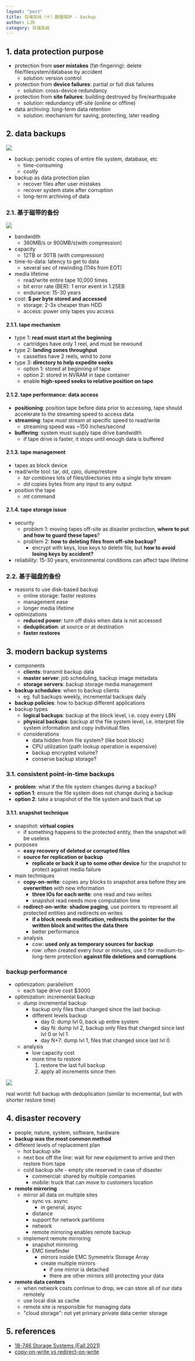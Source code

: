 ```yaml
---
layout: "post"
title: 存储系统（十）数据保护 - backup
author: LJR
category: 存储系统
---
```


## 1. data protection purpose

+ protection from **user mistakes** (fat-fingering): delete file/filesystem/database by accident
  + solution: version control
+ protection from **device failures**: partial or full disk failures
  + solution: cross-device redundancy
+ protection from **site failures**: building destroyed by fire/earthquake
  + solution: redundancy off-site (online or offline)
+ data archiving: long-term data retention
  + solution: mechanism for saving, protecting, later reading

## 2. data backups

![](/assets/images/ss/10-1.png)

+ backup: periodic copies of entire file system, database, etc
  + time-consuming
  + costly
+ backup as data protection plan
  + recover files after user mistakes
  + recover system state after corruption
  + long-term archiving of data

### 2.1. 基于磁带的备份

![](/assets/images/ss/10-2.png)

+ bandwidth
  + 360MB/s or 900MB/s(with compression)
+ capacity
  + 12TB or 30TB (with compression)
+ time-to-data: latency to get to data
  + several sec of rewinding (114s from EOT)
+ media lifetime
  + read/write entire tape 10,000 times
  + bit error rate (BER): 1 error event in 1.25EB
  + endurance: 15-30 years
+ cost: **$ per byte stored and accessed**
  + storage: 2-3x cheaper than HDD
  + access: power only tapes you access

#### 2.1.1. tape mechanism

+ type 1: **read must start at the beginning**
  + cartridges have only 1 reel, and must be rewound
+ type 2: **landing zones throughput**
  + cassettes have 2 reels, wind to zone
+ type 3: **directory to help expedite seeks**
  + option 1: stored at beginning of tape
  + option 2: stored in NVRAM in tape container
  + enable **high-speed seeks to relative position on tape**

#### 2.1.2. tape performance: data access

+ **positioning**: position tape before data prior to accessing, tape should accelerate to the streaming speed to access data
+ **streaming**: tape must stream at specific speed to read/write
  + streaming speed was ~150 inches/second
+ **buffering**: system must supply tape drive bandwidth
  + if tape drive is faster, it stops until enough data is buffered

#### 2.1.3. tape management

+ tapes as block device
+ read/write tool: tar, dd, cpio, dump/restore
  + *tar* combines lots of files/directories into a single byte stream
  + *dd* copies bytes from any input to any output
+ position the tape
  + *mt* command

#### 2.1.4. tape storage issue

+ security
  + problem 1: moving tapes off-site as disaster protection, **where to put and how to guard these tapes**?
  + problem 2: **how to deleting files from off-site backup?**
    + encrypt with keys, lose keys to delete file, but **how to avoid losing keys by accident?**
+ reliability: 15-30 years, environmental conditions can affect tape lifetime

### 2.2. 基于磁盘的备份

+ reasons to use disk-based backup
  + online storage: faster restores
  + management ease
  + longer media lifetime
+ optimizations
  + **reduced power**: turn off disks when data is not accessed
  + **deduplication**: at source or at destination
  + **faster restores**

## 3. modern backup systems

+ components
  + **clients**: transmit backup data
  + **master server**: job scheduling, backup image metadata
  + **storage servers**: backup storage media management
+ **backup schedules**: when to backup clients
  + eg. full backups weekly, incremental backups daily
+ **backup policies**: how to backup different applications
+ backup types
  + **logical backups**: backup at the block level, i.e. copy every LBN
  + **physical backups**: backup at the file system level, i.e. interpret file system information and copy individual files
  + considerations
    + data hidden from file system? (like boot block)
    + CPU utilization (path lookup operation is expensive)
    + backup encrypted volume?
    + conserve backup storage?

### 3.1. consistent point-in-time backups

+ **problem**: what if the file system changes during a backup?
+ **option 1**: ensure the file system does not change during a backup
+ **option 2**: take a snapshot of the file system and back that up

#### 3.1.1. snapshot technique

+ snapshot: **virtual copies**
  + if something happens to the protected entity, then the snapshot will be useless
+ purposes
  + **easy recovery of deleted or corrupted files**
  + **source for replication or backup**
    + **replicate or back it up to some other device** for the snapshot to protect against media failure
+ main techniques
  + **copy-on-write**: copies any blocks to snapshot area before they are **overwritten** with new information
    + **three IOs for each write**: one read and two writes
    + snapshot read needs more computation time
  + **redirect-on-write**: **shadow paging**, use pointers to represent all protected entities and redirects on writes
    + **if a block needs modification, redirects the pointer for the written block and writes the data there**
    + better performance
  + analysis
    + cow: **used only as temporary sources for backup**
    + row: often created every hour or minutes, use it for medium-to-long-term protection **against file deletions and corruptions**

### backup performance

+ optimization: parallelism
  + each tape drive cost $3000
+ optimization: incremental backup
  + *dump* incremental backup
    + backup only files than changed since the last backup
    + different levels backup
      + day 0: dump lvl 0, back up entire system
      + day N: dump lvl 2, backup only files that changed since last lvl 0 or lvl 1
      + day N+7: dump lvl 1, files that changed since last lvl 0
  + analysis
    + low capacity cost
    + more time to restore
        1. restore the last full backup
        2. apply all increments since then

![](/assets/images/ss/10-3.png)

real world: full backup with deduplication (similar to incremental, but with shorter restore time)

## 4. disaster recovery

+ people, nature, system, software, hardware
+ **backup was the most common method**
+ different levels of replacement plan
  + hot backup site
  + next box off the line: wait for new equipment to arrive and then restore from tape
  + cold backup site - empty site reserved in case of disaster
    + commercial: shared by multiple companies
    + mobile: truck that can move to customers location
+ **remote mirroring**
  + mirror all data on multiple sites
    + sync vs. async
      + in general, async
    + distance
    + support for network partitions
    + network
    + remote mirroring enables remote backup
  + implement remote mirroring
    + snapshot mirroring
    + EMC timefinder
      + mirrors inside EMC Symmetrix Storage Array
      + create multiple mirrors
        + if one mirror is detached
        + there are other mirrors still protecting your data
+ **remote data centers**
  + when network costs continue to drop, we can store all of our data remotely
  + use local disk as cache
  + remote site is responsible for managing data
  + "cloud storage": not yet primary private data center storage

## 5. references

+ [18-746 Storage Systems (Fall 2021)](https://course.ece.cmu.edu/~ece746/index.html)
+ [copy-on-write vs redirect-on-write](https://storageswiss.com/2016/04/01/snapshot-101-copy-on-write-vs-redirect-on-write/)
